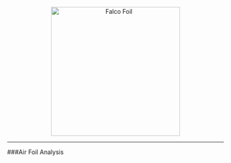 <p align="center">
  <img width="300" src="https://github.com/user-attachments/assets/9c95b7ae-0d6a-4402-862a-7ce00865c143" alt="Falco Foil" />
</p>

__________________________________________________________________________________________________________




  ###Air Foil Analysis 
